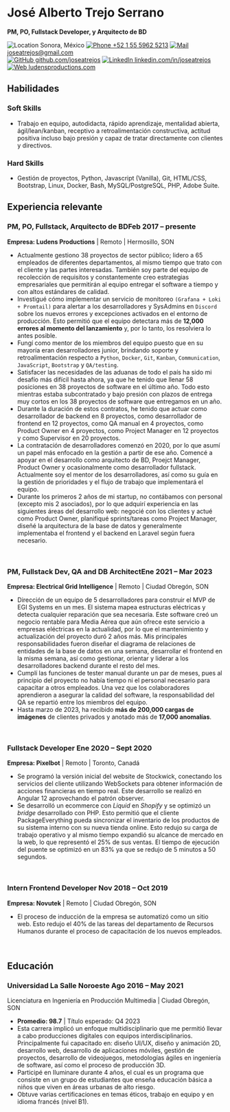 <link rel="stylesheet" type="text/css" href="../common/resume.css">

# José Alberto Trejo Serrano

<span class="info">
<strong>PM, PO, Fullstack Developer, y Arquitecto de BD</strong>

![Location](https://www.svgrepo.com/show/502747/location-point.svg) Sonora, México
[![Phone](https://www.svgrepo.com/show/511098/phone.svg) +52 1 55 5962 5213](https://wa.me/+5215559625213)
[![Mail](https://www.svgrepo.com/show/511057/mail.svg) joseatrejos@gmail.com](mailto:joseatrejos@gmail.com)  
[![GitHub](https://www.svgrepo.com/show/507319/github-circle.svg) github.com/joseatrejos](https://github.com/joseatrejos)
[![LinkedIn](https://www.svgrepo.com/show/510045/linkedin.svg) linkedin.com/in/joseatrejos](https://www.linkedin.com/in/joseatrejos/)
[![Web](https://www.svgrepo.com/show/473990/web.svg) ludensproductions.com](https://www.ludensproductions.com)

</span>

## Habilidades

### Soft Skills

- Trabajo en equipo, autodidacta, rápido aprendizaje, mentalidad abierta, ágil/lean/kanban, receptivo a retroalimentación constructiva, actitud positiva incluso bajo presión y capaz de tratar directamente con clientes y directivos.

### Hard Skills

- Gestión de proyectos, Python, Javascript (Vanilla), Git, HTML/CSS, Bootstrap, Linux, Docker, Bash, MySQL/PostgreSQL, PHP, Adobe Suite.

## Experiencia relevante

### PM, PO, Fullstack, Arquitecto de BD<time>Feb 2017 – presente</time>

<location> **Empresa: Ludens Productions** | Remoto | Hermosillo, SON</location>

- Actualmente gestiono 38 proyectos de sector público; lidero a 65 empleados de diferentes departamentos, al mismo tiempo que trato con el cliente y las partes interesadas. También soy parte del equipo de recolección de requisitos y constantemente creo estrategias empresariales que permitirán al equipo entregar el software a tiempo y con altos estándares de calidad.
- Investigué cómo implementar un servicio de monitoreo `(Grafana + Loki + Promtail)` para alertar a los desarrolladores y SysAdmins en `Discord` sobre los nuevos errores y excepciones activados en el entorno de producción. Esto permitió que el equipo detectara más de **12,000 errores al momento del lanzamiento** y, por lo tanto, los resolviera lo antes posible.
- Fungí como mentor de los miembros del equipo puesto que en su mayoría eran desarrolladores junior, brindando soporte y retroalimentación respecto a  `Python`, `Docker`, `Git`, `Kanban`, `Communication`, `JavaScript`, `Bootstrap` y `QA/testing`.
- Satisfacer las necesidades de las aduanas de todo el país ha sido mi desafío más difícil hasta ahora, ya que he tenido que llenar 58 posiciones en 38 proyectos de software en el último año. Todo esto mientras estaba subcontratado y bajo presión con plazos de entrega muy cortos en los 38 proyectos de software que entregamos en un año.
- Durante la duración de estos contratos, he tenido que actuar como desarrollador de backend en 8 proyectos, como desarrollador de frontend en 12 proyectos, como QA manual en 4 proyectos, como Product Owner en 4 proyectos, como Project Manager en 12 proyectos y como Supervisor en 20 proyectos.
- La contratación de desarrolladores comenzó en 2020, por lo que asumí un papel más enfocado en la gestión a partir de ese año. Comencé a apoyar en el desarrollo como arquitecto de BD, Proejct Manager, Product Owner y ocasionalmente como desarrollador fullstack. Actualmente soy el mentor de los desarrolladores, así como su guía en la gestión de prioridades y el flujo de trabajo que implementará el equipo.
- Durante los primeros 2 años de mi startup, no contábamos con personal (excepto mis 2 asociados), por lo que adquirí experiencia en las siguientes áreas del desarrollo web: negocié con los clientes y actué como Product Owner, planifiqué sprints/tareas como Project Manager, diseñé la arquitectura de la base de datos y generalmente implementaba el frontend y el backend en Laravel según fuera necesario.

<br>

### PM, Fullstack Dev, QA and DB Architect<time>Ene 2021 – Mar 2023</time>

<location> **Empresa: Electrical Grid Intelligence** | Remoto | Ciudad Obregón, SON</location>

- Dirección de un equipo de 5 desarrolladores para construir el MVP de EGI Systems en un mes. El sistema mapea estructuras eléctricas y detecta cualquier reparación que sea necesaria. Este software creó un negocio rentable para Media Aérea que aún ofrece este servicio a empresas eléctricas en la actualidad, por lo que el mantenimiento y actualización del proyecto duró 2 años más. Mis principales responsabilidades fueron diseñar el diagrama de relaciones de entidades de la base de datos en una semana, desarrollar el frontend en la misma semana, así como gestionar, orientar y liderar a los desarrolladores backend durante el resto del mes.
- Cumplí las funciones de tester manual durante un par de meses, pues al principio del proyecto no había tiempo ni el personal necesario para capacitar a otros empleados. Una vez que los colaboradores aprendieron a asegurar la calidad del software, la responsabilidad del QA se repartió entre los miembros del equipo.
- Hasta marzo de 2023, ha recibido **más de 200,000 cargas de imágenes** de clientes privados y anotado más de **17,000 anomalías**.

<br>

### Fullstack Developer <time>Ene 2020 – Sept 2020</time>

<location> **Empresa: Pixelbot** | Remoto | Toronto, Canadá</location>

- Se programó la versión inicial del website de Stockwick, conectando los servicios del cliente utilizando WebSockets para obtener información de acciones financieras en tiempo real. Este desarrollo se realizó en Angular 12 aprovechando el patrón observer.
- Se desarrolló un ecommerce con *Liquid* en *Shopify* y se optimizó un *bridge* desarrollado con PHP. Esto permitió que el cliente PackageEverything pueda sincronizar el inventario de los productos de su sistema interno con su nueva tienda online. Esto redujo su carga de trabajo operativo y al mismo tiempo expandió su alcance de mercado en la web, lo que representó el 25% de sus ventas. El tiempo de ejecución del puente se optimizó en un 83% ya que se redujo de 5 minutos a 50 segundos.

<br>

### Intern Frontend Developer <time>Nov 2018 – Oct 2019</time>

<location> **Empresa: Novutek** | Remoto | Ciudad Obregón, SON</location>

- El proceso de inducción de la empresa se automatizó como un sitio web. Esto redujo el 40% de las tareas del departamento de Recursos Humanos durante el proceso de capacitación de los nuevos empleados.

<br>

## Educación

### Universidad La Salle Noroeste <time>Ago 2016 – May 2021</time>

<location> Licenciatura en Ingeniería en Producción Multimedia | Ciudad Obregón, SON </location>

- **Promedio: 98.7** | Título esperado: Q4 2023
- Esta carrera implicó un enfoque multidisciplinario que me permitió llevar a cabo producciones digitales con equipos interdisciplinarios. Principalmente fui capacitado en: diseño UI/UX, diseño y animación 2D, desarrollo web, desarrollo de aplicaciones móviles, gestión de proyectos, desarrollo de videojuegos, metodologías ágiles en ingeniería de software, así como el proceso de producción 3D.
- Participé en Iluminare durante 4 años, el cual es un programa que consiste en un grupo de estudiantes que enseña educación básica a niños que viven en áreas urbanas de alto riesgo.
- Obtuve varias certificaciones en temas éticos, trabajo en equipo y en idioma francés (nivel B1).
